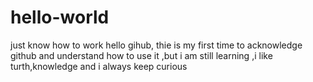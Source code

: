 # hello-world
just know how to work
hello gihub, thie is my first time to acknowledge github and understand how to use it ,but i am still learning ,i like turth,knowledge and i always keep curious 
